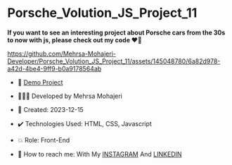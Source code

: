 # Porsche_Volution_JS_Project_11

**If you want to see an interesting project about Porsche cars from the 30s to now with js, please check out my code ♥️👀**

https://github.com/Mehrsa-Mohajeri-Developer/Porsche_Volution_JS_Project_11/assets/145048780/6a82d978-a42d-4be4-9ff9-b0a9178564ab

- 🔗 [Demo Project]([https://mehrsa-mohajeri-developer.github.io/Porsche_Volution_JS_Project_11/](https://mehrsamohajeri.github.io/Porsche_Volution_JS_Project_11/))
   
- 👩🏻‍💻 Developed by Mehrsa Mohajeri

- 📆 Created: 2023-12-15

- ✔️ Technologies Used: HTML, CSS, Javascript

- 💥 Role: Front-End

- 📲 How to reach me: With My [INSTAGRAM](https://www.instagram.com/mehrsa_mohajeri_developer) And [LINKEDIN](https://www.linkedin.com/in/mehrsa-mohajeri-developer)
  

